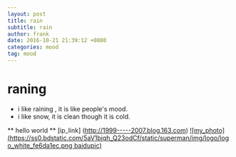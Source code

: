 ```yaml
---
layout: post
title: rain
subtitle: rain
author: frank
date: 2016-10-21 21:39:12 +0800
categories: mood
tag: mood
---
```

# raning 
* i like raining , it is like people's mood.
* i like snow, it is clean though it is cold.

** hello world **
[ip_link] (http://1999-----2007.blog.163.com)
[![my_photo](https://ss0.bdstatic.com/5aV1bjqh_Q23odCf/static/superman/img/logo/logo_white_fe6da1ec.png baidupic)](http://www.baidu.com)
